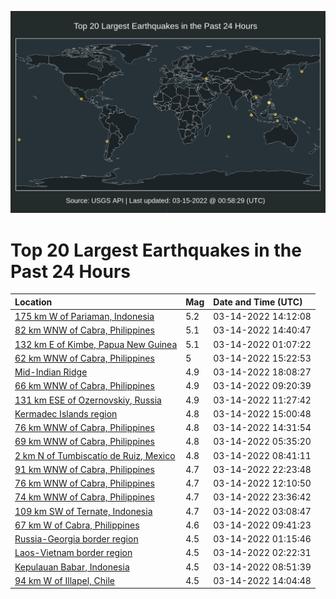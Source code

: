 ![Map](./map.png)

# Top 20 Largest Earthquakes in the Past 24 Hours

| Location | Mag | Date and Time (UTC) |
|:---|:---|:---|
| [175 km W of Pariaman, Indonesia](https://earthquake.usgs.gov/earthquakes/eventpage/us6000h4ff) | 5.2 | 03-14-2022 14:12:08 |
| [82 km WNW of Cabra, Philippines](https://earthquake.usgs.gov/earthquakes/eventpage/us6000h4fu) | 5.1 | 03-14-2022 14:40:47 |
| [132 km E of Kimbe, Papua New Guinea](https://earthquake.usgs.gov/earthquakes/eventpage/us6000h4c0) | 5.1 | 03-14-2022 01:07:22 |
| [62 km WNW of Cabra, Philippines](https://earthquake.usgs.gov/earthquakes/eventpage/us6000h4g3) | 5 | 03-14-2022 15:22:53 |
| [Mid-Indian Ridge](https://earthquake.usgs.gov/earthquakes/eventpage/us6000h4ij) | 4.9 | 03-14-2022 18:08:27 |
| [66 km WNW of Cabra, Philippines](https://earthquake.usgs.gov/earthquakes/eventpage/us6000h4e2) | 4.9 | 03-14-2022 09:20:39 |
| [131 km ESE of Ozernovskiy, Russia](https://earthquake.usgs.gov/earthquakes/eventpage/us6000h4er) | 4.9 | 03-14-2022 11:27:42 |
| [Kermadec Islands region](https://earthquake.usgs.gov/earthquakes/eventpage/us6000h4g1) | 4.8 | 03-14-2022 15:00:48 |
| [76 km WNW of Cabra, Philippines](https://earthquake.usgs.gov/earthquakes/eventpage/us6000h4g0) | 4.8 | 03-14-2022 14:31:54 |
| [69 km WNW of Cabra, Philippines](https://earthquake.usgs.gov/earthquakes/eventpage/us6000h4cz) | 4.8 | 03-14-2022 05:35:20 |
| [2 km N of Tumbiscatío de Ruiz, Mexico](https://earthquake.usgs.gov/earthquakes/eventpage/us6000h4dk) | 4.8 | 03-14-2022 08:41:11 |
| [91 km WNW of Cabra, Philippines](https://earthquake.usgs.gov/earthquakes/eventpage/us6000h4kj) | 4.7 | 03-14-2022 22:23:48 |
| [76 km WNW of Cabra, Philippines](https://earthquake.usgs.gov/earthquakes/eventpage/us6000h4f3) | 4.7 | 03-14-2022 12:10:50 |
| [74 km WNW of Cabra, Philippines](https://earthquake.usgs.gov/earthquakes/eventpage/us6000h4kx) | 4.7 | 03-14-2022 23:36:42 |
| [109 km SW of Ternate, Indonesia](https://earthquake.usgs.gov/earthquakes/eventpage/us6000h4cc) | 4.7 | 03-14-2022 03:08:47 |
| [67 km W of Cabra, Philippines](https://earthquake.usgs.gov/earthquakes/eventpage/us6000h4ea) | 4.6 | 03-14-2022 09:41:23 |
| [Russia-Georgia border region](https://earthquake.usgs.gov/earthquakes/eventpage/us6000h4c4) | 4.5 | 03-14-2022 01:15:46 |
| [Laos-Vietnam border region](https://earthquake.usgs.gov/earthquakes/eventpage/us6000h4c9) | 4.5 | 03-14-2022 02:22:31 |
| [Kepulauan Babar, Indonesia](https://earthquake.usgs.gov/earthquakes/eventpage/us6000h4dt) | 4.5 | 03-14-2022 08:51:39 |
| [94 km W of Illapel, Chile](https://earthquake.usgs.gov/earthquakes/eventpage/us6000h4fd) | 4.5 | 03-14-2022 14:04:48 |
